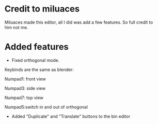 # Credit to miluaces

Miluaces made this editor, all I did was add a few features. So full credit to him not me.

# Added features

* Fixed orthogonal mode. 

Keybinds are the same as blender:

Numpad1: front view

Numpad3: side view

Numpad7: top view

Numpad5:switch in and out of orthogonal

* Added "Duplicate" and "Translate" buttons to the bin editor